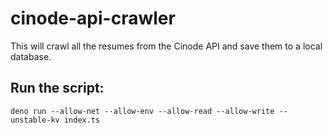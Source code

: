 # cinode-api-crawler
This will crawl all the resumes from the Cinode API and save them to a local database.

## Run the script:
```
deno run --allow-net --allow-env --allow-read --allow-write --unstable-kv index.ts
```
